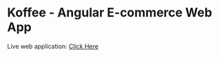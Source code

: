 # Koffee - Angular E-commerce Web App
Live web application: <a href="https://dazzling-piroshki-f56cb2.netlify.app/">Click Here</a></p>
